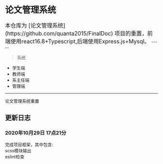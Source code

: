 # 论文管理系统  
     
<font size=4>
本仓库为 [论文管理系统](https://github.com/quanta2015/FinalDoc)
项目的重置，前端使用react16.8+Typescript,后端使用Express.js+Mysql。
</font>
-----  

> 系统

+ 学生端  
+ 教师端  
+ 系主任端  
+ 管理端
-----

论文管理系统重置

## 更新日志
### 2020年10月29日 17点21分
完成项目框架，其中包含:  
  scss模块输出  
  eslint检查
